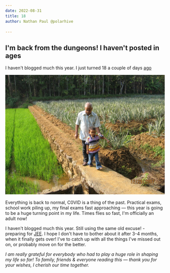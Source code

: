```yaml
---
date: 2022-08-31
title: 18
author: Nathan Paul @polarhive

---
```


## I'm back from the dungeons! I haven't posted in ages

I haven't blogged much this year. I just turned 18 a couple of days [ago](./ "I'm writing this on the 4th of Sept")

![walking with grandpa](walk.jpg "walking with grandpa")

Everything is back to normal, C0VID is a thing of the past. Practical exams, school work piling up, my final exams fast approaching — this year is going
to be a huge turning point in my life. Times flies so fast, I'm officially an adult now!

I haven't blogged much this year. Still using the same old excuse! - preparing for [JEE](/blog/big-break/). I hope I don't have to bother about it
after 3-4 months, when it finally gets over! I've to catch up with all the things I've missed out on, or probably move
on for the better.

*I am really grateful for everybody who had to play a huge role in shaping my life so far!
To family, friends & everyone reading this — thank you for your wishes, I cherish our time together.*
